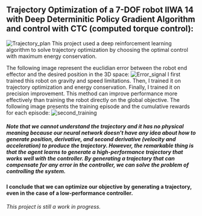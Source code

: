 ## Trajectory Optimization of a 7-DOF robot IIWA 14 with Deep Determinitic Policy Gradient Algorithm and control with CTC (computed torque control): 
![Trajectory_plan](https://user-images.githubusercontent.com/103148161/229267384-8618a07e-53bb-411b-99a1-75de5e297f3f.gif)
This project used a deep reinforcement learning algorithm to solve trajectory optimization by choosing the optimal control with maximum energy conservation.

The following image represent the euclidian error between the robot end effector and the desired position in the 3D space:
![Error_signal](https://user-images.githubusercontent.com/103148161/229267488-330b0e79-f122-4dd8-ba1f-93e60c18cc4d.png)
I first trained this robot on gravity and speed limitations. Then, I trained it on trajectory optimization and energy conservation. Finally, I trained it on precision improvement. This method can improve performance more effectively than training the robot directly on the global objective.
The following image presents the training episode and the cumulative rewards for each episode:
![second_training](https://user-images.githubusercontent.com/103148161/229267493-da0814b6-e603-4ef7-a6be-c8882cec3bba.png)
##### Note that we cannot understand the trajectory and it has no physical meaning because our neural network doesn't have any idea about how to generate position, derivative, and second derivative (velocity and acceleration) to produce the trajectory. However, the remarkable thing is that the agent learns to generate a high-performance trajectory that works well with the controller. By generating a trajectory that can compensate for any error in the controller, we can solve the problem of controlling the system. 
#### I conclude that we can optimize our objective by generating a trajectory, even in the case of a low-performance controller.

###### This project is still a work in progress.
